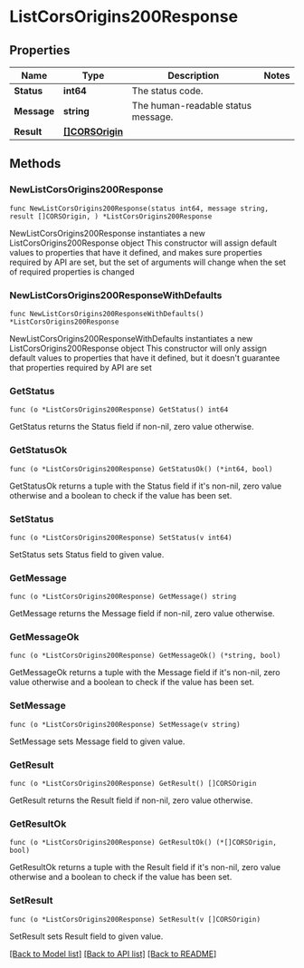 # ListCorsOrigins200Response

## Properties

Name | Type | Description | Notes
------------ | ------------- | ------------- | -------------
**Status** | **int64** | The status code. | 
**Message** | **string** | The human-readable status message. | 
**Result** | [**[]CORSOrigin**](CORSOrigin.md) |  | 

## Methods

### NewListCorsOrigins200Response

`func NewListCorsOrigins200Response(status int64, message string, result []CORSOrigin, ) *ListCorsOrigins200Response`

NewListCorsOrigins200Response instantiates a new ListCorsOrigins200Response object
This constructor will assign default values to properties that have it defined,
and makes sure properties required by API are set, but the set of arguments
will change when the set of required properties is changed

### NewListCorsOrigins200ResponseWithDefaults

`func NewListCorsOrigins200ResponseWithDefaults() *ListCorsOrigins200Response`

NewListCorsOrigins200ResponseWithDefaults instantiates a new ListCorsOrigins200Response object
This constructor will only assign default values to properties that have it defined,
but it doesn't guarantee that properties required by API are set

### GetStatus

`func (o *ListCorsOrigins200Response) GetStatus() int64`

GetStatus returns the Status field if non-nil, zero value otherwise.

### GetStatusOk

`func (o *ListCorsOrigins200Response) GetStatusOk() (*int64, bool)`

GetStatusOk returns a tuple with the Status field if it's non-nil, zero value otherwise
and a boolean to check if the value has been set.

### SetStatus

`func (o *ListCorsOrigins200Response) SetStatus(v int64)`

SetStatus sets Status field to given value.


### GetMessage

`func (o *ListCorsOrigins200Response) GetMessage() string`

GetMessage returns the Message field if non-nil, zero value otherwise.

### GetMessageOk

`func (o *ListCorsOrigins200Response) GetMessageOk() (*string, bool)`

GetMessageOk returns a tuple with the Message field if it's non-nil, zero value otherwise
and a boolean to check if the value has been set.

### SetMessage

`func (o *ListCorsOrigins200Response) SetMessage(v string)`

SetMessage sets Message field to given value.


### GetResult

`func (o *ListCorsOrigins200Response) GetResult() []CORSOrigin`

GetResult returns the Result field if non-nil, zero value otherwise.

### GetResultOk

`func (o *ListCorsOrigins200Response) GetResultOk() (*[]CORSOrigin, bool)`

GetResultOk returns a tuple with the Result field if it's non-nil, zero value otherwise
and a boolean to check if the value has been set.

### SetResult

`func (o *ListCorsOrigins200Response) SetResult(v []CORSOrigin)`

SetResult sets Result field to given value.



[[Back to Model list]](../README.md#documentation-for-models) [[Back to API list]](../README.md#documentation-for-api-endpoints) [[Back to README]](../README.md)


